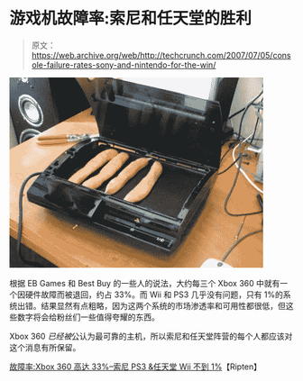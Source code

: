 # 游戏机故障率:索尼和任天堂的胜利

> 原文：<https://web.archive.org/web/http://techcrunch.com/2007/07/05/console-failure-rates-sony-and-nintendo-for-the-win/>

![](img/20c2568a7cabb9ac7315d6385eaed8d5.png)

根据 EB Games 和 Best Buy 的一些人的说法，大约每三个 Xbox 360 中就有一个因硬件故障而被退回，约占 33%。而 Wii 和 PS3 几乎没有问题，只有 1%的系统出错。结果显然有点粗略，因为这两个系统的市场渗透率和可用性都很低，但这些数字将会给粉丝们一些值得夸耀的东西。

Xbox 360 *已经被*公认为最可靠的主机，所以索尼和任天堂阵营的每个人都应该对这个消息有所保留。

[故障率:Xbox 360 高达 33%–索尼 PS3 &任天堂 Wii 不到 1%](https://web.archive.org/web/20160419235854/http://www.ripten.com/2007/07/03/failure-rate-xbox-360-high-as-33-sony-ps3-less-than-1/)【Ripten】